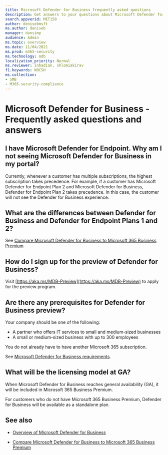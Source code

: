 ```yaml
---
title: Microsoft Defender for Business frequently asked questions
description: Get answers to your questions about Microsoft Defender for Business
search.appverid: MET150
author: denisebmsft
ms.author: deniseb
manager: dansimp 
audience: Admin
ms.topic: overview
ms.date: 11/04/2021
ms.prod: m365-security
ms.technology: mdb
localization_priority: Normal
ms.reviewer: inbadian, shlomiakirav
f1.keywords: NOCSH 
ms.collection: 
- SMB
- M365-security-compliance
---
```


# Microsoft Defender for Business - Frequently asked questions and answers

## I have Microsoft Defender for Endpoint. Why am I not seeing Microsoft Defender for Business in my portal?

Currently, whenever a customer has multiple subscriptions, the highest subscription takes precedence. For example, if a customer has Microsoft Defender for Endpoint Plan 2 and Microsoft Defender for Business, Defender for Endpoint Plan 2 takes precedence. In this case, the customer will not see the Defender for Business experience.

## What are the differences between Defender for Business and Defender for Endpoint Plans 1 and 2?

See [Compare Microsoft Defender for Business to Microsoft 365 Business Premium](compare-mdb-m365-plans.md)

## How do I sign up for the preview of Defender for Business?

Visit [https://aka.ms/MDB-Preview](https://aka.ms/MDB-Preview) to apply for the preview program.

## Are there any prerequisites for Defender for Business preview?

Your company should be one of the following:

- A partner who offers IT services to small and medium-sized businesses
- A small or medium-sized business with up to 300 employees

You do not already have to have another Microsoft 365 subscription.

See [Microsoft Defender for Business requirements](mdb-requirements.md).


## What will be the licensing model at GA?

When Microsoft Defender for Business reaches general availability (GA), it will be included in Microsoft 365 Business Premium.

For customers who do not have Microsoft 365 Business Premium, Defender for Business will be available as a standalone plan. 

## See also

- [Overview of Microsoft Defender for Business](mdb-overview.md)

- [Compare Microsoft Defender for Business to Microsoft 365 Business Premium](compare-mdb-m365-plans.md)
